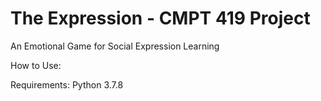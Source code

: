 # The Expression - CMPT 419 Project
An Emotional Game for Social Expression Learning

How to Use:

Requirements: Python 3.7.8
